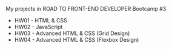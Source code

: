 My projects in ROAD TO FRONT-END DEVELOPER Bootcamp #3

* HW01 - HTML & CSS
* HW02 - JavaScript
* HW03 - Advanced HTML & CSS (Grid Design)
* HW04 - Advanced HTML & CSS (Flexbox Design)